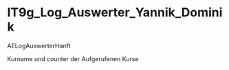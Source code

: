 # IT9g_Log_Auswerter_Yannik_Dominik
AELogAuswerterHanft

Kurname und counter der Aufgerufenen Kurse
